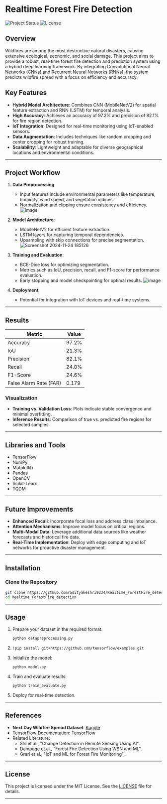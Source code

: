 
# Realtime Forest Fire Detection

![Project Status](https://img.shields.io/badge/Status-Active-green)
![License](https://img.shields.io/badge/License-MIT-blue)

## Overview

Wildfires are among the most destructive natural disasters, causing extensive ecological, economic, and social damage. This project aims to provide a robust, real-time forest fire detection and prediction system using a hybrid deep learning framework. By integrating Convolutional Neural Networks (CNNs) and Recurrent Neural Networks (RNNs), the system predicts wildfire spread with a focus on efficiency and accuracy.

## Key Features

- **Hybrid Model Architecture**: Combines CNN (MobileNetV2) for spatial feature extraction and RNN (LSTM) for temporal analysis.
- **High Accuracy**: Achieves an accuracy of 97.2% and precision of 82.1% for fire region detection.
- **IoT Integration**: Designed for real-time monitoring using IoT-enabled sensors.
- **Data Augmentation**: Includes techniques like random cropping and center cropping for robust training.
- **Scalability**: Lightweight and adaptable for diverse geographical locations and environmental conditions.

---

   
## Project Workflow

1. **Data Preprocessing**: 
   - Input features include environmental parameters like temperature, humidity, wind speed, and vegetation indices.
   - Normalization and clipping ensure consistency and efficiency.
   ![image](https://github.com/user-attachments/assets/0a864bcf-2073-45b7-a871-a7cbadbf5d0f)

2. **Model Architecture**:
   - MobileNetV2 for efficient feature extraction.
   - LSTM layers for capturing temporal dependencies.
   - Upsampling with skip connections for precise segmentation.
   ![Screenshot 2024-11-24 185126](https://github.com/user-attachments/assets/ec0aab6c-a600-455b-a5f8-12f2fa6c91f9)

3. **Training and Evaluation**:
   - BCE-Dice loss for optimizing segmentation.
   - Metrics such as IoU, precision, recall, and F1-score for performance evaluation.
   - Early stopping and model checkpointing for optimal results.
     ![image](https://github.com/user-attachments/assets/f8de7857-a8e9-4e5c-beb4-93b45cf4f619)


4. **Deployment**:
   - Potential for integration with IoT devices and real-time systems.

---

## Results

| Metric        | Value   |
|---------------|---------|
| Accuracy      | 97.2%   |
| IoU           | 21.3%   |
| Precision     | 82.1%   |
| Recall        | 24.0%   |
| F1-Score      | 24.6%   |
| False Alarm Rate (FAR) | 0.179 |

### Visualization

- **Training vs. Validation Loss**: Plots indicate stable convergence and minimal overfitting.
- **Inference Results**: Comparison of true vs. predicted fire regions for selected samples.

---

## Libraries and Tools

- TensorFlow
- NumPy
- Matplotlib
- Pandas
- OpenCV
- Scikit-Learn
- TQDM

---

## Future Improvements

- **Enhanced Recall**: Incorporate focal loss and address class imbalance.
- **Attention Mechanisms**: Improve model focus on critical regions.
- **Multi-Modal Data**: Leverage additional data sources like weather forecasts and historical fire data.
- **Real-Time Implementation**: Deploy with edge computing and IoT networks for proactive disaster management.

---

## Installation

### Clone the Repository
```bash
git clone https://github.com/adityakeshri9234/Realtime_ForestFire_detection.git
cd Realtime_ForestFire_detection
```



---

## Usage

1. Prepare your dataset in the required format.
   ```bash
   python datapreprocessing.py
   ```
2. ```bash
   !pip install git+https://github.com/tensorflow/examples.git
   ```
3. Initialize the model:
   ```bash
   python model.py
   ```
4. Train and evaluate results:
   ```bash
   python train_evaluate.py
   ```
5. Deploy for real-time detection.

---

## References

- **Next Day Wildfire Spread Dataset**: [Kaggle](https://www.kaggle.com/)
- TensorFlow Documentation: [TensorFlow](https://www.tensorflow.org/)
- Related Literature:
  - Shi et al., "Change Detection in Remote Sensing Using AI".
  - Dampage et al., "Forest Fire Detection Using WSN and ML".
  - Grari et al., "IoT and ML for Forest Fire Monitoring".

---

## License

This project is licensed under the MIT License. See the [LICENSE](LICENSE) file for details.

---
